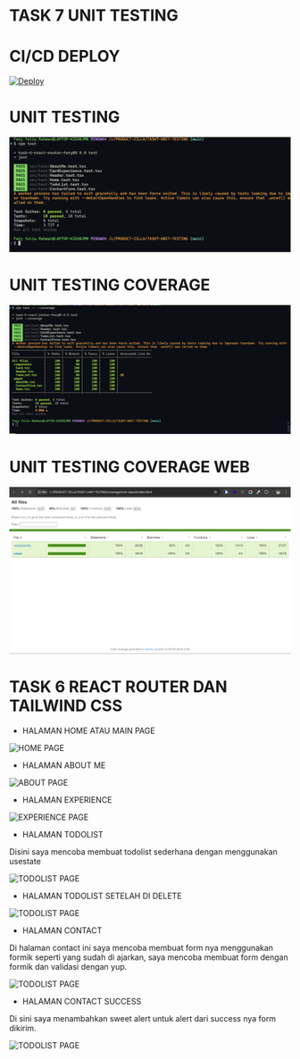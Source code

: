 # TASK 7 UNIT TESTING

# CI/CD DEPLOY

[![Deploy](https://github.com/Punokaw1n/TASK-7-UNIT-TESTING/actions/workflows/main.yml/badge.svg)](https://github.com/Punokaw1n/TASK7-UNIT-TESTING/actions/workflows/main.yml)

# UNIT TESTING

![UNIT TESTING](/public/assets/unit-testing/unit-testing.png)

# UNIT TESTING COVERAGE

![UNIT TESTING COVERAGE](/public/assets/unit-testing/unit-testing-coverage.png)

# UNIT TESTING COVERAGE WEB

![UNIT TESTING COVERAGE WEB](/public/assets/unit-testing/unit-testing-coverage-web.png)

#

# TASK 6 REACT ROUTER DAN TAILWIND CSS

- HALAMAN HOME ATAU MAIN PAGE

![HOME PAGE](/public/assets/resault/homePage.png)

- HALAMAN ABOUT ME

![ABOUT PAGE](/public/assets/resault/about.png)

- HALAMAN EXPERIENCE

![EXPERIENCE PAGE](/public/assets/resault/experience.png)

- HALAMAN TODOLIST

Disini saya mencoba membuat todolist sederhana dengan menggunakan usestate

![TODOLIST PAGE](public/assets/resault/todolist.png)

- HALAMAN TODOLIST SETELAH DI DELETE

![TODOLIST PAGE](public/assets/resault/delete_todolist.png)

- HALAMAN CONTACT

Di halaman contact ini saya mencoba membuat form nya menggunakan formik seperti yang sudah di ajarkan, saya mencoba membuat form dengan formik dan validasi dengan yup.

![TODOLIST PAGE](public/assets/resault/contact_error.png)

- HALAMAN CONTACT SUCCESS

Di sini saya menambahkan sweet alert untuk alert dari success nya form dikirim.

![TODOLIST PAGE](public/assets/resault/success_contact.png)

